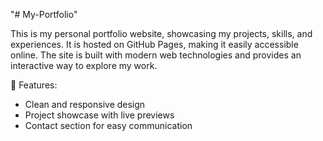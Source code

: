 "# My-Portfolio" 

This is my personal portfolio website, showcasing my projects, skills, and experiences. It is hosted on GitHub Pages, making it easily accessible online. The site is built with modern web technologies and provides an interactive way to explore my work.

🔹 Features:

* Clean and responsive design
* Project showcase with live previews
* Contact section for easy communication
